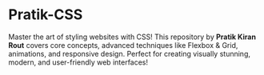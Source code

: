 # Pratik-CSS
Master the art of styling websites with CSS! This repository by **Pratik Kiran Rout** covers core concepts, advanced techniques like Flexbox &amp; Grid, animations, and responsive design. Perfect for creating visually stunning, modern, and user-friendly web interfaces!
